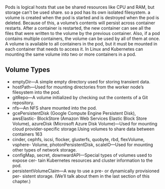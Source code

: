 Pods is logical hosts that use  be shared resources like CPU and RAM, but storage can't be used share. so a pod has its own isolated filesystem. a volume is created when the pod is started and is destroyed when the pod is deleted. Because of this, a volume’s contents will persist across container restarts. After a container is restarted, the new container can see all the files that were written to the volume by the previous container. Also, if a pod contains multiple containers, the volume can be used by all of them at once. A volume is available to all containers in the pod, but it must be mounted in each container that needs to access it.
In Linux and Kubernetes can mounting the same volume into two or more containers in a pod. 

## Volume Types
- emptyDir—A simple empty directory used for storing transient data.
-  hostPath—Used for mounting directories from the worker node’s filesystem into the pod.
- gitRepo—A volume initialized by checking out the contents of a Git repository.
- nfs—An NFS share mounted into the pod.
- gcePersistentDisk (Google Compute Engine Persistent Disk), awsElastic-
BlockStore (Amazon Web Services Elastic Block Store Volume), azureDisk
(Microsoft Azure Disk Volume)—Used for mounting cloud provider-specific
storage.Using volumes to share data between containers
163
- cinder, cephfs, iscsi, flocker, glusterfs, quobyte, rbd, flexVolume, vsphere-
Volume, photonPersistentDisk, scaleIO—Used for mounting other types of
network storage.
- configMap, secret, downwardAPI—Special types of volumes used to expose cer-
tain Kubernetes resources and cluster information to the pod.
- persistentVolumeClaim—A way to use a pre- or dynamically provisioned per-
sistent storage. (We’ll talk about them in the last section of this chapter.)